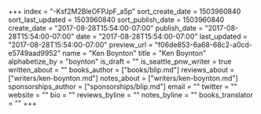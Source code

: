 +++
index = "-Ksf2M2BleOFPJpF_a5p"
sort_create_date = 1503960840
sort_last_updated = 1503960840
sort_publish_date = 1503960840
create_date = "2017-08-28T15:54:00-07:00"
publish_date = "2017-08-28T15:54:00-07:00"
date = "2017-08-28T15:54:00-07:00"
last_updated = "2017-08-28T15:54:00-07:00"
preview_url = "f06de853-6a68-68c2-a0cd-e5749aad9952"
name = "Ken Boynton"
title = "Ken Boynton"
alphabetize_by = "boynton"
is_draft = ""
is_seattle_pnw_writer = true
written_about = ""
books_author = ["books/blip.md"]
reviews_about = ["writers/ken-boynton.md"]
notes_about = ["writers/ken-boynton.md"]
sponsorships_author = ["sponsorships/blip.md"]
email = ""
twitter = ""
website = ""
bio = ""
reviews_byline = ""
notes_byline = ""
books_translator = ""
+++
